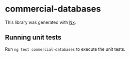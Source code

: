# commercial-databases

This library was generated with [Nx](https://nx.dev).

## Running unit tests

Run `ng test commercial-databases` to execute the unit tests.
